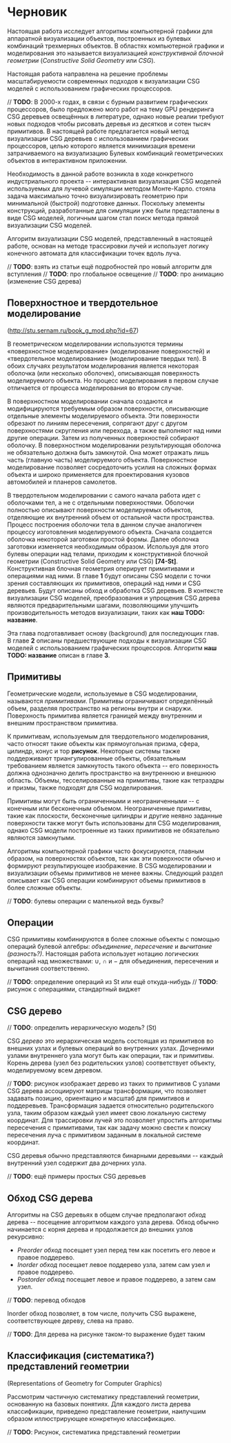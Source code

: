Черновик
===============================================================================

Настоящая работа исследует алгоритмы компьютерной графики для аппаратной визуализации объектов, построенных из булевых комбинаций трехмерных объектов. В областях компьютерной графики и моделирования это называется визуализацией *конструктивной блочной геометрии* (*Constructive Solid Geometry* или *CSG*).

Настоящая работа направлена на решение проблемы масштабируемости современных подходов к визуализации CSG моделей с использованием графических процессоров.

// **TODO**: В 2000-х годах, в связи с бурным развитием графических процессоров, было предложено мого работ на тему GPU рендеринга CSG деревьев освещённых в литературе, однако новые реалии требуют новых подходов чтобы рисовать деревья из десятков и сотен тысяч примитивов. В настоящей работе предлагается новый метод визуализации CSG деревьев с использованием графических процессоров, целью которого является минимизация времени затрачиваемого на визуализацию Булевых комбинаций геометрических объектов в интерактивном приложении.

Необходимость в данной работе возникла в ходе конкретного индустриального проекта -- интерактивная визуализация CSG моделей используемых для лучевой симуляции методом Монте-Карло. стояла задача максимально точно визуализировать геометрию при минимальной (быстрой) подготовке данных. Поскольку элементы конструкций, разработанные для симуляции уже были представлены в виде CSG моделей, логичным шагом стал поиск метода прямой визуализации CSG моделей.

Алгоритм визуализации CSG моделей, представленный в настоящей работе, основан на методе трассировки лучей и использует логику конечного автомата для классификации точек вдоль луча.

// **TODO**: взять из статьи ещё подробностей про новый алгоритм для вступления
// **TODO**: про глобальное освещение
// **TODO**: про анимацию (изменение CSG дерева)

Поверхностное и твердотельное моделирование
-------------------------------------------------------------------------------

(http://stu.sernam.ru/book_g_mod.php?id=67)

В геометрическом моделировании используются термины «поверхностное моделирование» (моделирование поверхностей) и «твердотельное моделирование» (моделирование твердых тел). В обоих случаях результатом моделирования является некоторая оболочка (или несколько оболочек), описывающая поверхность моделируемого объекта. Но процесс моделирования в первом случае отличается от процесса моделирования во втором случае.

В поверхностном моделировании сначала создаются и модифицируются требуемым образом поверхности, описывающие отдельные элементы моделируемого объекта. Эти поверхности обрезают по линиям пересечения, сопрягают друг с другом поверхностями скругления или перехода, а также выполняют над ними другие операции. Затем из полученных поверхностей собирают оболочку. В поверхностном моделировании результирующая оболочка не обязательно должна быть замкнутой. Она может отражать лишь часть (главную часть) моделируемого объекта. Поверхностное моделирование позволяет сосредоточить усилия на сложных формах объекта и широко применяется для проектирования кузовов автомобилей и планеров самолетов.

В твердотельном моделировании с самого начала работа идет с оболочками тел, а не с отдельными поверхностями. Оболочки полностью описывают поверхности моделируемых объектов, отделяющие их внутренний объем от остальной части пространства. Процесс построения оболочки тела в данном случае аналогичен процессу изготовления моделируемого объекта. Сначала создается оболочка некоторой заготовки простой формы. Далее оболочка заготовки изменяется необходимым образом. Используя для этого булевы операции над телами, приходим к конструктивной блочной геометрии (Constructive Solid Geometry или CSG) **[74-St]**. Конструктивная блочная геометрия оперирует примитивами и операциями над ними. В главе **1** будут описаны CSG модели с точки зрения составляющих их примитивов, операций над ними и CSG деревьев. Будут описаны обход и обработка CSG деревьев. В контексте визуализации CSG моделей, преобразования и упрощения CSG дерева являются предварительными шагами, позволяющими улучшить производительность методов визуализации, таких как **наш TODO: название**.

Эта глава подготавливает основу (background) для последующих глав. В главе **2** описаны предшествующие подходы к визуализации CSG моделей с использованием графических процессоров. Алгоритм **наш TODO: название** описан в главе **3**.

Примитивы
-------------------------------------------------------------------------------

Геометрические модели, используемые в CSG моделировании, называются *примитивами*. Примитивы ограничивают определённый объем, разделяя пространство на регионы внутри и снаружи. Поверхность примитива является границей между внутренним и внешним пространством примитива.

К примитивам, используемым для твердотельного моделирования, часто относят такие объекты как прямоугольная призма, сфера, цилиндр, конус и тор **рисунок**. Некоторые системы также поддерживают триангулированные объекты, обязательным требованием является замкнутость такого объекта -- его поверхность должна однозначно делить пространство на внутреннюю и внешнюю область. Объемы, тесселированные на примитивы, такие как тетраэдры и призмы, также подходят для CSG моделирования.

Примитивы могут быть ограниченными и неограниченными -- с конечным или бесконечным объемом. Неограниченные примитивы, такие как плоскости, бесконечные цилиндры и другие неявно заданные поверхности также могут быть использованы для CSG моделирования, однако CSG модели построенные из таких примитивов не обязательно являются замкнутыми.

Алгоритмы компьютерной графики часто фокусируются, главным образом, на поверхностях объектов, так как эти поверхности обычно и формируют результирующее изображение. В CSG моделировании и визуализации объемы примитивов не менее важны. Следующий раздел описывает как CSG операции комбинируют объемы примитивов в более сложные объекты.

// **TODO**: булевы операции с маленькой ведь буквы?

Операции
-------------------------------------------------------------------------------

CSG примитивы комбинируются в более сложные объекты с помощью операций булевой алгебры: *объединение*, *пересечение* и *вычитание (разность?)*. Настоящая работа использует нотацию логических операций над множествами: ∪, ∩ и − для объединения, пересечения и вычитания соответственно.

// **TODO**: определение операций из St или ещё откуда-нибудь
// **TODO**: рисунок с операциями, стандартный виджет

CSG дерево
-------------------------------------------------------------------------------

// **TODO**: определить иерархическую модель? (St)

CSG *дерево* это иерархическая модель состоящая из примитивов во внешних узлах и булевых операций во внутренних узлах. Дочерними узлами внутреннего узла могут быть как операции, так и примитивы. Корень дерева (узел без родительских узлов) соответствует объекту, моделируемому всем деревом.

// **TODO**: рисунок изображает дерево из таких то примитивов
С узлами CSG дерева ассоциируют матрицы трансформации, что позволяет задавать позицию, ориентацию и масштаб для примитивов и поддеревьев. Трансформация задается относительно родительского узла, таким образом каждый узел имеет свою локальную систему координат. Для трассировки лучей это позволяет упростить алгоритмы пересечения с примитивами, так как задачу можно свести к поиску пересечения луча с примитивом заданным в локальной системе координат.

CSG деревья обычно представляются бинарными деревьями -- каждый внутренний узел содержит два дочерних узла.

// **TODO**: ещё примеры простых CSG деревьев

Обход CSG дерева
-------------------------------------------------------------------------------

Алгоритмы на CSG деревьях в общем случае предполагают *обход* дерева -- посещение алгоритмом каждого узла дерева. Обход обычно начинается с корня дерева и продолжается до внешних узлов рекурсивно:

* *Preorder обход* посещает узел перед тем как посетить его левое и правое поддерево.
* *Inorder обход* посещает левое поддерево узла, затем сам узел и правое поддерево.
* *Postorder обход* посещает левое и правое поддерево, а затем сам узел.

// **TODO**: перевод обходов

Inorder обход позволяет, в том числе, получить CSG выражене, соответствующее дереву, слева на право.

// **TODO**: Для дерева на рисунке таком-то выражение будет таким


Классификация (систематика?) представлений геометрии
-------------------------------------------------------------------------------

(Representations of Geometry for Computer Graphics)

Рассмотрим частичную систематику представлений геометрии, основанную на базовых понятиях. Для каждого листа дерева классификации, приведено представление геометрии, наилучшим образом иллюстрирующее конкретную классификацию.

// **TODO**: Рисунок, систематика представлений геометрии


